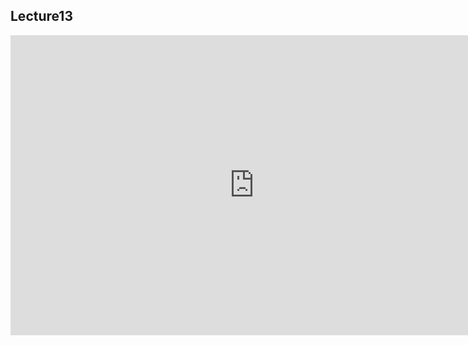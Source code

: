 ## Lecture13

<iframe src="https://docs.google.com/presentation/d/e/2PACX-1vQMSbLdfpnsEaCY9SYEmkfVFwJAPyTLgxmqJZif8a1dLX-vWiLWUIfhDa7WGYpNd_tjalydAytMRlcm/embed?start=true&loop=true&delayms=30000" frameborder="0" width="780" height="480" allowfullscreen="true" mozallowfullscreen="true" webkitallowfullscreen="true"></iframe>
